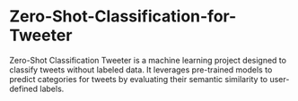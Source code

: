 # Zero-Shot-Classification-for-Tweeter

Zero-Shot Classification Tweeter is a machine learning project designed to classify tweets without labeled data. It leverages pre-trained models to predict categories for tweets by evaluating their semantic similarity to user-defined labels.
